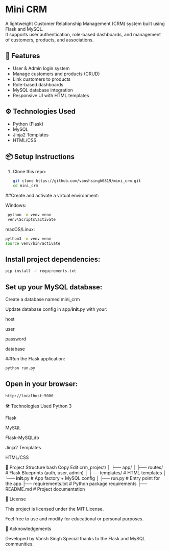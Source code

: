 # Mini CRM

A lightweight Customer Relationship Management (CRM) system built using Flask and MySQL.  
It supports user authentication, role-based dashboards, and management of customers, products, and associations.

## 🚀 Features
- User & Admin login system
- Manage customers and products (CRUD)
- Link customers to products
- Role-based dashboards
- MySQL database integration
- Responsive UI with HTML templates

## ⚙️ Technologies Used
- Python (Flask)
- MySQL
- Jinja2 Templates
- HTML/CSS

## 📦 Setup Instructions
1. Clone this repo:
   ```bash
   git clone https://github.com/vanshsingh0819/mini_crm.git
   cd mini_crm

##Create and activate a virtual environment:

Windows:

 ```bash
  python -m venv venv
  venv\Scripts\activate
```
macOS/Linux:

```bash
python3 -m venv venv
source venv/bin/activate
```


## Install project dependencies:

```bash
pip install -r requirements.txt
```

## Set up your MySQL database:

Create a database named mini_crm

Update database config in app/__init__.py with your:

host

user

password

database


##Run the Flask application:

```bash
python run.py
```

## Open in your browser:

```bash
http://localhost:5000
```

🛠 Technologies Used
Python 3

Flask

MySQL

Flask-MySQLdb

Jinja2 Templates

HTML/CSS

📁 Project Structure
bash
Copy
Edit
crm_project/
│
├── app/
│   ├── routes/               # Flask Blueprints (auth, user, admin)
│   ├── templates/            # HTML templates
│   └── __init__.py           # App factory + MySQL config
│
├── run.py                    # Entry point for the app
├── requirements.txt          # Python package requirements
├── README.md                 # Project documentation


🧾 License

This project is licensed under the MIT License.

Feel free to use and modify for educational or personal purposes.

🙌 Acknowledgements

Developed by Vansh Singh
Special thanks to the Flask and MySQL communities.


